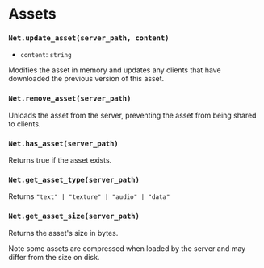 # Assets

### `Net.update_asset(server_path, content)`

- `content`: `string`

Modifies the asset in memory and updates any clients that have downloaded the previous version of this asset.

### `Net.remove_asset(server_path)`

Unloads the asset from the server, preventing the asset from being shared to clients.

### `Net.has_asset(server_path)`

Returns true if the asset exists.

### `Net.get_asset_type(server_path)`

Returns `"text" | "texture" | "audio" | "data"`

### `Net.get_asset_size(server_path)`

Returns the asset's size in bytes.

Note some assets are compressed when loaded by the server and may differ from the size on disk.
